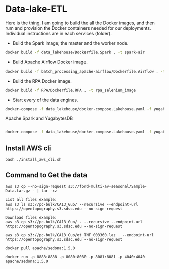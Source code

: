 # Data-lake-ETL

Here is the thing, I am going to build the all the Docker images, and then rum and provision the Docker containers needed for our deployments. Individual instructions are in each services (folder). 


* Build the Spark image; the master and the worker node. 
```BASH
docker build -f data_lakehouse/Dockerfile.Spark . -t spark-air
```

* Build Apache Airflow Docker image.
```BASH
docker build -f batch_processing_apache-airflow/Dockerfile.Airflow . -t airflow-spark
```

* Build the RPA Docker image.
```BASH
docker build -f RPA/Dockerfile.RPA . -t rpa_selenium_image
```

* Start every of the data engines.
```BASH
docker-compose -f data_lakehouse/docker-compose.Lakehouse.yaml -f yugabytesDB/docker-compose.Yugabyte.yaml -f lakefs/docker-compose.LakeFS.yaml -f batch_processing_apache-airflow/docker-compose.Airflow.yaml -f RPA/docker-compose.RPA.yaml up -d
```







Apache Spark and YugabytesDB

```

```

```BASH
docker-compose -f data_lakehouse/docker-compose.Lakehouse.yaml -f yugabytesDB/docker-compose.Yugabyte.yaml up -d
```

## Install AWS cli
```
bash ./install_aws_cli.sh
```


## Command to Get the data
```
aws s3 cp --no-sign-request s3://ford-multi-av-seasonal/Sample-Data.tar.gz - | tar -xz
```



```
List all files example:
aws s3 ls s3://pc-bulk/CA13_Guo/ --recursive --endpoint-url https://opentopography.s3.sdsc.edu --no-sign-request

Download files example:
aws s3 cp s3://pc-bulk/CA13_Guo/ . --recursive --endpoint-url https://opentopography.s3.sdsc.edu --no-sign-request
```

```
aws s3 cp s3://pc-bulk/CA13_Guo/ot_TNF_003360.laz . --endpoint-url https://opentopography.s3.sdsc.edu --no-sign-request
```


```
docker pull apache/sedona:1.5.0
```

```
docker run -p 8888:8888 -p 8080:8080 -p 8081:8081 -p 4040:4040 apache/sedona:1.5.0
```
